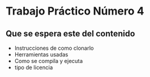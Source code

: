 # Trabajo Práctico Número 4

## Que se espera este del contenido

* Instrucciones de como clonarlo
* Herramientas usadas
* Como se compila y ejecuta
* tipo de licencia

